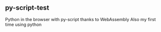 ## py-script-test
Python in the browser with py-script thanks to WebAssembly
Also my first time using python
